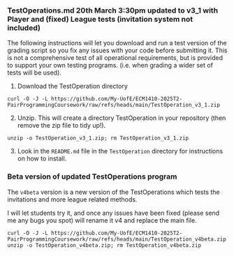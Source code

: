 ### TestOperations.md 20th March 3:30pm updated to v3_1 with Player and (fixed) League tests (invitation system not included)

The following instructions will let you download and run a test version of the grading script so you fix any issues with your code before submitting it.
This is not a comprehensive test of all operational requirements, but is provided to support your own testing programs. (i.e. when grading a wider set of tests will be used).

1. Download the TestOperation directory

```
curl -O -J -L https://github.com/My-UofE/ECM1410-2025T2-PairProgrammingCoursework/raw/refs/heads/main/TestOperation_v3_1.zip
```

2. Unzip. This will create a directory TestOperation in your repository (then remove the zip file to tidy up!).

```
unzip -o TestOperation_v3_1.zip; rm TestOperation_v3_1.zip
```

3. Look in the `README.md` file in the `TestOperation` directory for instructions on how to install.

### Beta version of updated TestOperations program

The `v4beta` version is a new version of the TestOperations which tests the invitations and more league related methods.

I will let students try it, and once any issues have been fixed (please send me any bugs you spot) will rename it v4 and replace the main file.

```
curl -O -J -L https://github.com/My-UofE/ECM1410-2025T2-PairProgrammingCoursework/raw/refs/heads/main/TestOperation_v4beta.zip
unzip -o TestOperation_v4beta.zip; rm TestOperation_v4beta.zip
```
